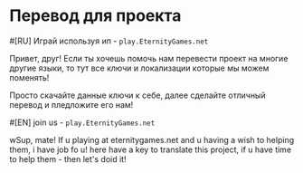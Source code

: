 # Перевод для проекта

#[RU]
Играй используя ип - ``play.EternityGames.net``

Привет, друг! Если ты хочешь помочь нам перевести проект на многие другие языки, то тут все ключи и локализации которые мы можем поменять!

Просто скачайте данные ключи к себе, далее сделайте отличный перевод и пледложите его нам!

#[EN]
join us - ``play.EternityGames.net``

wSup, mate! If u playing at eternitygames.net and u having a wish to helping them, i have job fo u!
here have a key to translate this project, if u have time to help them - then let's doid it!
